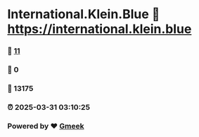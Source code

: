 # International.Klein.Blue :link: https://international.klein.blue 
### :page_facing_up: [11](https://international.klein.blue/tag.html) 
### :speech_balloon: 0 
### :hibiscus: 13175 
### :alarm_clock: 2025-03-31 03:10:25 
### Powered by :heart: [Gmeek](https://github.com/Meekdai/Gmeek)
